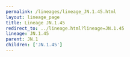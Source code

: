 ```yaml
---
permalink: /lineages/lineage_JN.1.45.html
layout: lineage_page
title: Lineage JN.1.45
redirect_to: ../lineage.html?lineage=JN.1.45
lineage: JN.1.45
parent: JN.1
children: ['JN.1.45']
---
```

